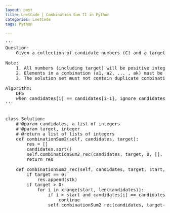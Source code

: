 ```yaml
---
layout: post
title: LeetCode | Combination Sum II in Python
categories: LeetCode
tags: Python

---
```

<!-- import js for mathjax -->
<script src="http://cdn.mathjax.org/mathjax/latest/MathJax.js?config=default"></script>
<script type="text/x-mathjax-config">
MathJax.Hub.Config({
tex2jax: {inlineMath: [['$','$'], ['\\(','\\)']]}
});
</script>


<pre>
'''
Question:
    Given a collection of candidate numbers (C) and a target number (T), find all unique combinations in C where the candidate numbers sums to T. Each number in C may only be used once in the combination.

Note:
    1. All numbers (including target) will be positive integers.
    2. Elements in a combination (a1, a2, ... , ak) must be in non-descending order. (ie, a1 ≤ a2 ≤ ... ≤ ak).
    3. The solution set must not contain duplicate combinations.

Algorithm:
    DFS
    when candidates[i] == candidates[i-1], ignore candidates[i] to avoid duplications
'''


class Solution:
    # @param candidates, a list of integers
    # @param target, integer
    # @return a list of lists of integers
    def combinationSum2(self, candidates, target):
        res = []
        candidates.sort()
        self.combinationSum2_rec(candidates, target, 0, [], res)
        return res

    def combinationSum2_rec(self, candidates, target, start, stk, res):
        if target == 0:
            res.append(stk)
        if target > 0:
            for i in xrange(start, len(candidates)):
                if i > start and candidates[i] == candidates[i-1]:
                    continue
                self.combinationSum2_rec(candidates, target-candidates[i], i+1, stk+[candidates[i]], res)
</pre>
